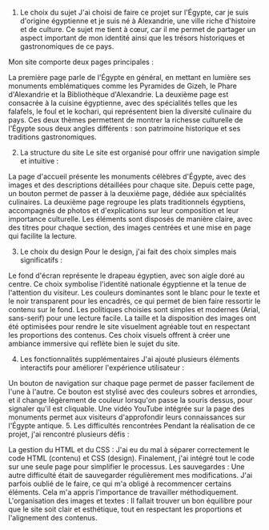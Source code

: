 1. Le choix du sujet
J'ai choisi de faire ce projet sur l'Égypte, car je suis d'origine égyptienne et je suis né à Alexandrie, une ville riche d'histoire et de culture. Ce sujet me tient à cœur, car il me permet de partager un aspect important de mon identité ainsi que les trésors historiques et gastronomiques de ce pays.

Mon site comporte deux pages principales :

La première page parle de l'Égypte en général, en mettant en lumière ses monuments emblématiques comme les Pyramides de Gizeh, le Phare d'Alexandrie et la Bibliothèque d'Alexandrie.
La deuxième page est consacrée à la cuisine égyptienne, avec des spécialités telles que les falafels, le foul et le kochari, qui représentent bien la diversité culinaire du pays.
Ces deux thèmes permettent de montrer la richesse culturelle de l'Égypte sous deux angles différents : son patrimoine historique et ses traditions gastronomiques.

2. La structure du site
Le site est organisé pour offrir une navigation simple et intuitive :

La page d'accueil présente les monuments célèbres d'Égypte, avec des images et des descriptions détaillées pour chaque site.
Depuis cette page, un bouton permet de passer à la deuxième page, dédiée aux spécialités culinaires.
La deuxième page regroupe les plats traditionnels égyptiens, accompagnés de photos et d'explications sur leur composition et leur importance culturelle.
Les éléments sont disposés de manière claire, avec des titres pour chaque section, des images centrées et une mise en page qui facilite la lecture.

3. Le choix du design
Pour le design, j'ai fait des choix simples mais significatifs :

Le fond d'écran représente le drapeau égyptien, avec son aigle doré au centre. Ce choix symbolise l'identité nationale égyptienne et la tenue de l'attention du visiteur.
Les couleurs dominantes sont le blanc pour le texte et le noir transparent pour les encadrés, ce qui permet de bien faire ressortir le contenu sur le fond.
Les politiques choisies sont simples et modernes (Arial, sans-serif) pour une lecture facile.
La taille et la disposition des images ont été optimisées pour rendre le site visuelment agréable tout en respectant les proportions des contenus.
Ces choix visuels offrent à créer une ambiance immersive qui reflète bien le sujet du site.

4. Les fonctionnalités supplémentaires
J'ai ajouté plusieurs éléments interactifs pour améliorer l'expérience utilisateur :

Un bouton de navigation sur chaque page permet de passer facilement de l'une à l'autre. Ce bouton est stylisé avec des couleurs sobres et arrondies, et il change légèrement de couleur lorsqu'on passe la souris dessus, pour signaler qu'il est cliquable.
Une vidéo YouTube intégrée sur la page des monuments permet aux visiteurs d'approfondir leurs connaissances sur l'Égypte antique.
5. Les difficultés rencontrées
Pendant la réalisation de ce projet, j'ai rencontré plusieurs défis :

La gestion du HTML et du CSS : J'ai eu du mal à séparer correctement le code HTML (contenu) et CSS (design). Finalement, j'ai intégré tout le code sur une seule page pour simplifier le processus.
Les sauvegardes : Une autre difficulté était de sauvegarder régulièrement mes modifications. J'ai parfois oublié de le faire, ce qui m'a obligé à recommencer certains éléments. Cela m'a appris l'importance de travailler méthodiquement.
L'organisation des images et textes : Il fallait trouver un bon équilibre pour que le site soit clair et esthétique, tout en respectant les proportions et l'alignement des contenus.
